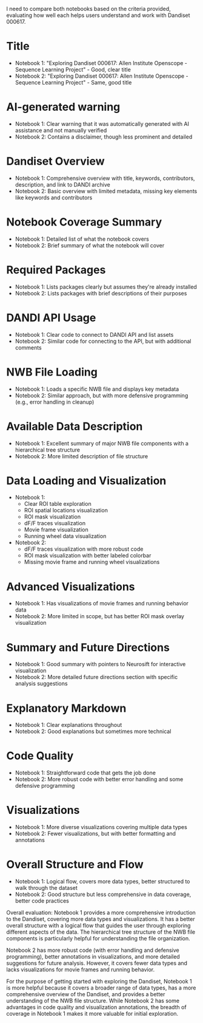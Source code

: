 I need to compare both notebooks based on the criteria provided, evaluating how well each helps users understand and work with Dandiset 000617.

# Title
- Notebook 1: "Exploring Dandiset 000617: Allen Institute Openscope - Sequence Learning Project" - Good, clear title
- Notebook 2: "Exploring Dandiset 000617: Allen Institute Openscope - Sequence Learning Project" - Same, good title

# AI-generated warning
- Notebook 1: Clear warning that it was automatically generated with AI assistance and not manually verified
- Notebook 2: Contains a disclaimer, though less prominent and detailed

# Dandiset Overview
- Notebook 1: Comprehensive overview with title, keywords, contributors, description, and link to DANDI archive
- Notebook 2: Basic overview with limited metadata, missing key elements like keywords and contributors

# Notebook Coverage Summary
- Notebook 1: Detailed list of what the notebook covers
- Notebook 2: Brief summary of what the notebook will cover

# Required Packages
- Notebook 1: Lists packages clearly but assumes they're already installed
- Notebook 2: Lists packages with brief descriptions of their purposes

# DANDI API Usage
- Notebook 1: Clear code to connect to DANDI API and list assets
- Notebook 2: Similar code for connecting to the API, but with additional comments

# NWB File Loading
- Notebook 1: Loads a specific NWB file and displays key metadata
- Notebook 2: Similar approach, but with more defensive programming (e.g., error handling in cleanup)

# Available Data Description
- Notebook 1: Excellent summary of major NWB file components with a hierarchical tree structure
- Notebook 2: More limited description of file structure

# Data Loading and Visualization
- Notebook 1: 
  - Clear ROI table exploration
  - ROI spatial locations visualization
  - ROI mask visualization
  - dF/F traces visualization
  - Movie frame visualization
  - Running wheel data visualization
- Notebook 2:
  - dF/F traces visualization with more robust code
  - ROI mask visualization with better labeled colorbar
  - Missing movie frame and running wheel visualizations

# Advanced Visualizations
- Notebook 1: Has visualizations of movie frames and running behavior data
- Notebook 2: More limited in scope, but has better ROI mask overlay visualization 

# Summary and Future Directions
- Notebook 1: Good summary with pointers to Neurosift for interactive visualization
- Notebook 2: More detailed future directions section with specific analysis suggestions

# Explanatory Markdown
- Notebook 1: Clear explanations throughout
- Notebook 2: Good explanations but sometimes more technical

# Code Quality
- Notebook 1: Straightforward code that gets the job done
- Notebook 2: More robust code with better error handling and some defensive programming

# Visualizations
- Notebook 1: More diverse visualizations covering multiple data types
- Notebook 2: Fewer visualizations, but with better formatting and annotations

# Overall Structure and Flow
- Notebook 1: Logical flow, covers more data types, better structured to walk through the dataset
- Notebook 2: Good structure but less comprehensive in data coverage, better code practices

Overall evaluation:
Notebook 1 provides a more comprehensive introduction to the Dandiset, covering more data types and visualizations. It has a better overall structure with a logical flow that guides the user through exploring different aspects of the data. The hierarchical tree structure of the NWB file components is particularly helpful for understanding the file organization.

Notebook 2 has more robust code (with error handling and defensive programming), better annotations in visualizations, and more detailed suggestions for future analysis. However, it covers fewer data types and lacks visualizations for movie frames and running behavior.

For the purpose of getting started with exploring the Dandiset, Notebook 1 is more helpful because it covers a broader range of data types, has a more comprehensive overview of the Dandiset, and provides a better understanding of the NWB file structure. While Notebook 2 has some advantages in code quality and visualization annotations, the breadth of coverage in Notebook 1 makes it more valuable for initial exploration.